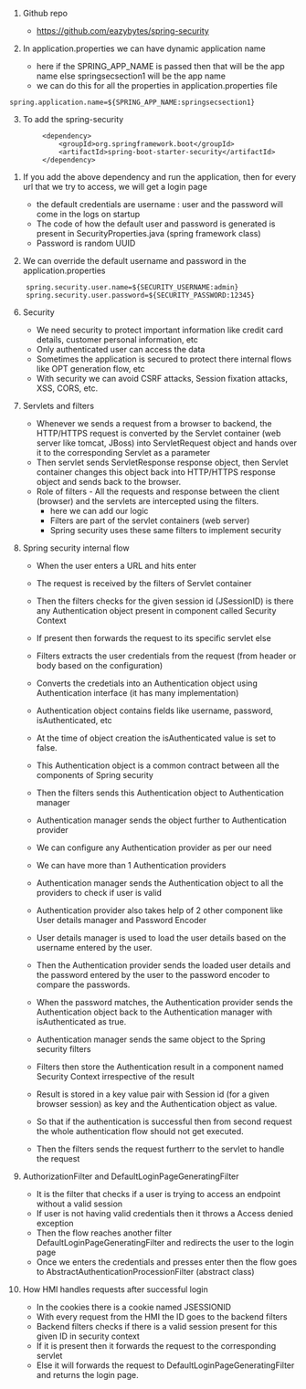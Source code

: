 1. Github repo
    - https://github.com/eazybytes/spring-security

2. In application.properties we can have dynamic application name
    - here if the SPRING_APP_NAME is passed then that will be the app name else springsecsection1 will be the app name
    - we can do this for all the properties in application.properties file
```
spring.application.name=${SPRING_APP_NAME:springsecsection1}
```

3. To add the spring-security

```
		<dependency>
			<groupId>org.springframework.boot</groupId>
			<artifactId>spring-boot-starter-security</artifactId>
		</dependency>

```

1. If you add the above dependency and run the application, then for every url that we try to access, we will get a login page
    - the default credentials are username : user and the password will come in the logs on startup
    - The code of how the default user and password is generated is present in SecurityProperties.java (spring framework class)
    - Password is random UUID

2. We can override the default username and password in the application.properties

```
    spring.security.user.name=${SECURITY_USERNAME:admin}
    spring.security.user.password=${SECURITY_PASSWORD:12345}
```

6. Security
    - We need security to protect important information like credit card details, customer personal information, etc
    - Only authenticated user can access the data
    - Sometimes the application is secured to protect there internal flows like OPT generation flow, etc
    - With security we can avoid CSRF attacks, Session fixation attacks, XSS, CORS, etc.

7. Servlets and filters
    - Whenever we sends a request from a browser to backend, the HTTP/HTTPS request is converted by the Servlet container (web server like tomcat, JBoss) into ServletRequest object and hands over it to the corresponding Servlet as a parameter
    - Then servlet sends ServletResponse response object, then Servlet container changes this object back into HTTP/HTTPS response object and sends back to the browser.
    - Role of filters - All the requests and response between the client (browser) and the servlets are intercepted using the filters.
        - here we can add our logic 
        - Filters are part of the servlet containers (web server)
        - Spring security uses these same filters to implement security

8. Spring security internal flow
    - When the user enters a URL and hits enter
    - The request is received by the filters of Servlet container
    - Then the filters checks for the given session id (JSessionID) is there any Authentication object present in component called Security Context
    - If present then forwards the request to its specific servlet else
    - Filters extracts the user credentials from the request (from header or body based on the configuration)
    - Converts the credetials into an Authentication object using Authentication interface (it has many implementation)
    - Authentication object contains fields like username, password, isAuthenticated, etc
    - At the time of object creation the isAuthenticated value is set to false.
    - This Authentication object is a common contract between all the components of Spring security
    
    - Then the filters sends this Authentication object to Authentication manager
    - Authentication manager sends the object further to Authentication provider
    - We can configure any Authentication provider as per our need
    - We can have more than 1 Authentication providers
    - Authentication manager sends the Authentication object to all the providers to check if user is valid

    - Authentication provider also takes help of 2 other component like User details manager and Password Encoder
    - User details manager is used to load the user details based on the username entered by the user.
    - Then the Authentication provider sends the loaded user details and the password entered by the user to the password encoder to compare the passwords.
    - When the password matches, the Authentication provider sends the Authentication object back to the Authentication manager with isAuthenticated as true.
    
    - Authentication manager sends the same object to the Spring security filters
    - Filters then store the Authentication result in a component named Security Context irrespective of the result
    - Result is stored in a key value pair with Session id (for a given browser session) as key and the Authentication object as value.
    - So that if the authentication is successful then from second request the whole authentication flow should not get executed.
    - Then the filters sends the request furtherr to the servlet to handle the request


9. AuthorizationFilter and DefaultLoginPageGeneratingFilter
    - It is the filter that checks if a user is trying to access an endpoint without a valid session
    - If user is not having valid credentials then it throws a Access denied exception
    - Then the flow reaches another filter DefaultLoginPageGeneratingFilter and redirects the user to the login page
    - Once we enters the credentials and presses enter then the flow goes to AbstractAuthenticationProcessionFilter (abstract class)

10. How HMI handles requests after successful login
    - In the cookies there is a cookie named JSESSIONID
    - With every request from the HMI the ID goes to the backend filters
    - Backend filters checks if there is a valid session present for this given ID in security context
    - If it is present then it forwards the request to the corresponding servlet
    - Else it will forwards the request to DefaultLoginPageGeneratingFilter and returns the login page.